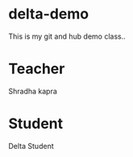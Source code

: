 # delta-demo
This is  my git and hub demo class..

# Teacher
Shradha kapra

# Student
Delta Student 
